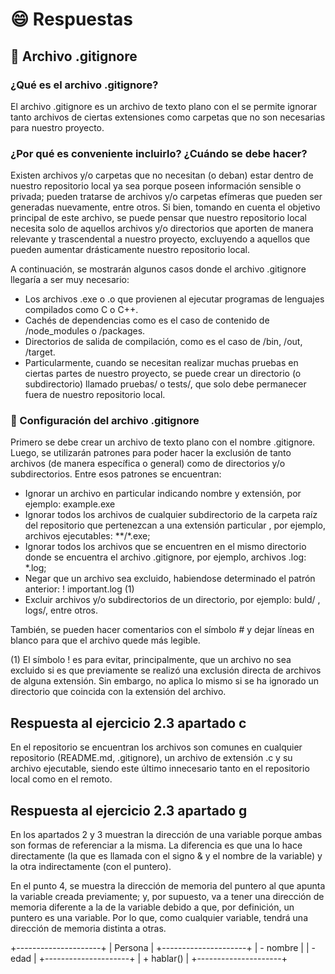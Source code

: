 # :smile: Respuestas 
## :rocket: Archivo .gitignore 

### ¿Qué es el archivo .gitignore? 

El archivo .gitignore es un archivo de texto plano con el se permite ignorar tanto archivos de ciertas extensiones 
como carpetas que no son necesarias para nuestro proyecto.

### ¿Por qué es conveniente incluirlo? ¿Cuándo se debe hacer?
Existen archivos y/o carpetas que no necesitan (o deban) estar dentro de nuestro repositorio local ya sea porque
poseen información sensible o privada; pueden tratarse de archivos y/o carpetas efímeras que pueden ser generadas nuevamente, entre otros.
Si bien, tomando en cuenta el objetivo principal de este archivo, se puede pensar que nuestro repositorio local necesita solo de aquellos archivos y/o
directorios que aporten de manera relevante y trascendental a nuestro proyecto, excluyendo a aquellos que pueden aumentar drásticamente nuestro repositorio local.

A continuación, se mostrarán algunos casos donde el archivo .gitignore llegaría a ser muy necesario:

- Los archivos .exe o .o que provienen al ejecutar programas de lenguajes compilados como C o C++.
- Cachés de dependencias como es el caso de contenido de /node_modules o /packages.
- Directorios de salida de compilación, como es el caso de /bin, /out, /target.
- Particularmente, cuando se necesitan realizar muchas pruebas en ciertas partes de nuestro proyecto, se puede crear un directorio (o subdirectorio) llamado pruebas/ o tests/, que solo debe permanecer fuera de nuestro repositorio local.

### :hammer: Configuración del archivo .gitignore
Primero se debe crear un archivo de texto plano con el nombre .gitignore. Luego, se utilizarán patrones para poder hacer la exclusión de tanto archivos (de manera específica o general) como de directorios y/o subdirectorios. Entre esos patrones se encuentran:
- Ignorar un archivo en particular indicando nombre y extensión, por ejemplo: example.exe
- Ignorar todos los archivos de cualquier subdirectorio de la carpeta raíz del repositorio que pertenezcan a una extensión particular , por ejemplo, archivos ejecutables: **/*.exe;
- Ignorar todos los archivos que se encuentren en el mismo directorio donde se encuentra el archivo .gitignore, por ejemplo, archivos .log: *.log;
- Negar que un archivo sea excluido, habiendose determinado el patrón anterior: ! important.log (1)
- Excluir archivos y/o subdirectorios de un directorio, por ejemplo: buld/ ,  logs/, entre otros.

También, se pueden hacer comentarios con el símbolo # y dejar líneas en blanco para que el archivo quede más legible.

(1) El símbolo ! es para evitar, principalmente, que un archivo no sea excluido si es que previamente se realizó una exclusión directa de archivos de alguna extensión. Sin embargo, no aplica lo mismo si se ha ignorado un directorio que coincida con la extensión del archivo.

## Respuesta al ejercicio 2.3 apartado c
En el repositorio se encuentran los archivos son comunes en cualquier repositorio (README.md, .gitignore), un archivo de extensión .c y su archivo ejecutable, siendo este último innecesario tanto en el repositorio local como en el remoto.

## Respuesta al ejercicio 2.3 apartado g
En los apartados 2 y 3 muestran la dirección de una variable porque ambas son formas de referenciar a la misma. La diferencia es que una lo hace directamente (la que es llamada con el signo & y el nombre de la variable) y la otra indirectamente (con el puntero). 

En el punto 4, se muestra la dirección de memoria del puntero al que apunta la variable creada previamente; y, por supuesto, va a tener una dirección de memoria diferente a la de la variable debido a que, por definición, un puntero es una variable. Por lo que, como cualquier variable, tendrá una dirección de memoria distinta a otras.

+---------------------+
|      Persona        |
+---------------------+
| - nombre            |
| - edad              |
+---------------------+
| + hablar()          |
+---------------------+

